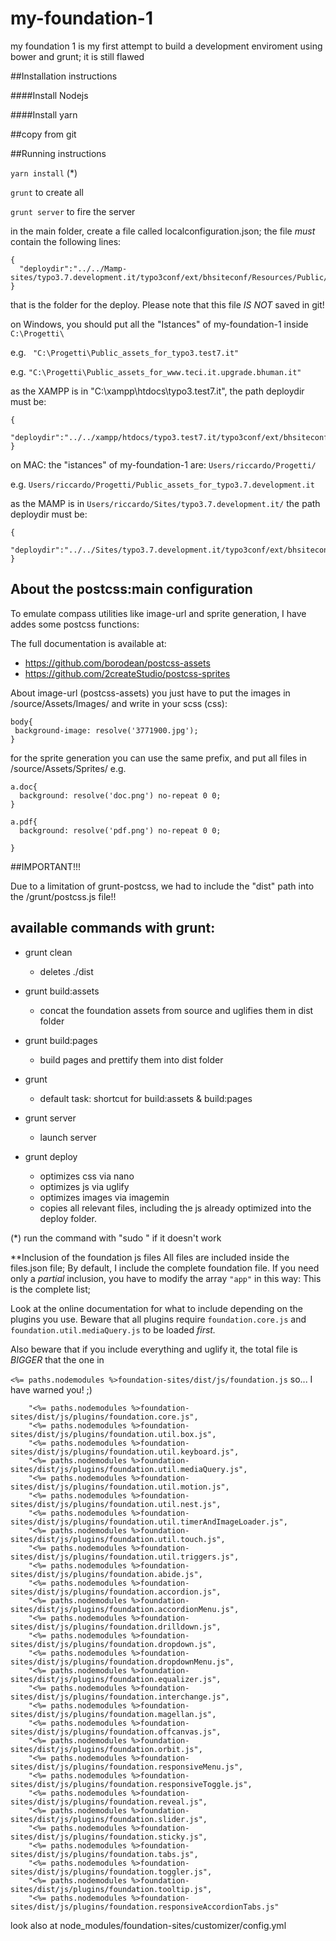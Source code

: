 # my-foundation-1
my foundation 1 is my first attempt to build a development enviroment using bower and grunt; it is still flawed

##Installation instructions 

####Install Nodejs

####Install yarn 


##copy from git


##Running instructions 

`yarn install` (*)

`grunt` to create all

`grunt server` to fire the server


in the main folder, create a file called localconfiguration.json; the file *must* contain the following lines:

```
{
  "deploydir":"../../Mamp-sites/typo3.7.development.it/typo3conf/ext/bhsiteconf/Resources/Public/"
}
```

that is the folder for the deploy. Please note that this file _IS NOT_ saved in git! 

on Windows, you should put all the "Istances" of my-foundation-1  inside `C:\Progetti\`
 
 e.g. ` "C:\Progetti\Public_assets_for_typo3.test7.it"`
 
 e.g. `"C:\Progetti\Public_assets_for_www.teci.it.upgrade.bhuman.it"`  
  
 as the XAMPP is in "C:\xampp\htdocs\typo3.test7.it", the path deploydir must be:

```
{
	"deploydir":"../../xampp/htdocs/typo3.test7.it/typo3conf/ext/bhsiteconf/Resources/Public/"
}
```

on MAC:  the "istances" of my-foundation-1 are: `Users/riccardo/Progetti/`

e.g. `Users/riccardo/Progetti/Public_assets_for_typo3.7.development.it`

as the MAMP is in  `Users/riccardo/Sites/typo3.7.development.it/` the path deploydir must be:
```
{
	"deploydir":"../../Sites/typo3.7.development.it/typo3conf/ext/bhsiteconf/Resources/Public/"
}
```

## About the postcss:main configuration

To emulate compass utilities like image-url and sprite generation, I have addes some postcss functions:

The full documentation is available at:

- https://github.com/borodean/postcss-assets
- https://github.com/2createStudio/postcss-sprites

About image-url (postcss-assets) you just have to put the images in /source/Assets/Images/ and write in your scss (css):


```
body{
 background-image: resolve('3771900.jpg');
}
```

for the sprite generation you can use the same prefix, and put all files in /source/Assets/Sprites/ e.g.

```
a.doc{
  background: resolve('doc.png') no-repeat 0 0;
}

a.pdf{
  background: resolve('pdf.png') no-repeat 0 0;

}
```
##IMPORTANT!!! 

Due to a limitation of grunt-postcss, we had to include the "dist" path into the /grunt/postcss.js file!!

## available commands with grunt:

- grunt clean
	- deletes ./dist

- grunt build:assets
	- 	concat the foundation assets from source and uglifies them in dist folder
- grunt build:pages
	- build pages and prettify them into dist folder
- grunt
	- default task: shortcut for build:assets & build:pages

- grunt server
	- launch server

- grunt deploy
    - optimizes css via nano 
    - optimizes js via uglify
    - optimizes images via imagemin
    - copies all relevant files, including the js already optimized into the deploy folder.	



(*) run the command with "sudo " if it doesn't work



**Inclusion of the foundation js files
All files are included inside the files.json file;
By default, I include the complete foundation file. If you need only a _partial_ inclusion, you have to modify the array `"app"` in this way:
This is the complete list;

Look at the online documentation for what to include depending on the plugins you use.
Beware that all plugins require `foundation.core.js` and `foundation.util.mediaQuery.js` to be loaded _first._

Also beware that if you include everything and uglify it, the total file is _BIGGER_ that the one in 

`<%= paths.nodemodules %>foundation-sites/dist/js/foundation.js` so... I have warned you! ;)

```
    "<%= paths.nodemodules %>foundation-sites/dist/js/plugins/foundation.core.js",    
    "<%= paths.nodemodules %>foundation-sites/dist/js/plugins/foundation.util.box.js",
    "<%= paths.nodemodules %>foundation-sites/dist/js/plugins/foundation.util.keyboard.js",
    "<%= paths.nodemodules %>foundation-sites/dist/js/plugins/foundation.util.mediaQuery.js",      
    "<%= paths.nodemodules %>foundation-sites/dist/js/plugins/foundation.util.motion.js",        
    "<%= paths.nodemodules %>foundation-sites/dist/js/plugins/foundation.util.nest.js",   
    "<%= paths.nodemodules %>foundation-sites/dist/js/plugins/foundation.util.timerAndImageLoader.js",
    "<%= paths.nodemodules %>foundation-sites/dist/js/plugins/foundation.util.touch.js",
    "<%= paths.nodemodules %>foundation-sites/dist/js/plugins/foundation.util.triggers.js",               
    "<%= paths.nodemodules %>foundation-sites/dist/js/plugins/foundation.abide.js",
    "<%= paths.nodemodules %>foundation-sites/dist/js/plugins/foundation.accordion.js",
    "<%= paths.nodemodules %>foundation-sites/dist/js/plugins/foundation.accordionMenu.js",    
    "<%= paths.nodemodules %>foundation-sites/dist/js/plugins/foundation.drilldown.js",
    "<%= paths.nodemodules %>foundation-sites/dist/js/plugins/foundation.dropdown.js",
    "<%= paths.nodemodules %>foundation-sites/dist/js/plugins/foundation.dropdownMenu.js",    
    "<%= paths.nodemodules %>foundation-sites/dist/js/plugins/foundation.equalizer.js",
    "<%= paths.nodemodules %>foundation-sites/dist/js/plugins/foundation.interchange.js",
    "<%= paths.nodemodules %>foundation-sites/dist/js/plugins/foundation.magellan.js",
    "<%= paths.nodemodules %>foundation-sites/dist/js/plugins/foundation.offcanvas.js",
    "<%= paths.nodemodules %>foundation-sites/dist/js/plugins/foundation.orbit.js",
    "<%= paths.nodemodules %>foundation-sites/dist/js/plugins/foundation.responsiveMenu.js",
    "<%= paths.nodemodules %>foundation-sites/dist/js/plugins/foundation.responsiveToggle.js",
    "<%= paths.nodemodules %>foundation-sites/dist/js/plugins/foundation.reveal.js",
    "<%= paths.nodemodules %>foundation-sites/dist/js/plugins/foundation.slider.js",
    "<%= paths.nodemodules %>foundation-sites/dist/js/plugins/foundation.sticky.js",    
    "<%= paths.nodemodules %>foundation-sites/dist/js/plugins/foundation.tabs.js",
    "<%= paths.nodemodules %>foundation-sites/dist/js/plugins/foundation.toggler.js",   
    "<%= paths.nodemodules %>foundation-sites/dist/js/plugins/foundation.tooltip.js",
    "<%= paths.nodemodules %>foundation-sites/dist/js/plugins/foundation.responsiveAccordionTabs.js"
```

look also at node_modules/foundation-sites/customizer/config.yml


